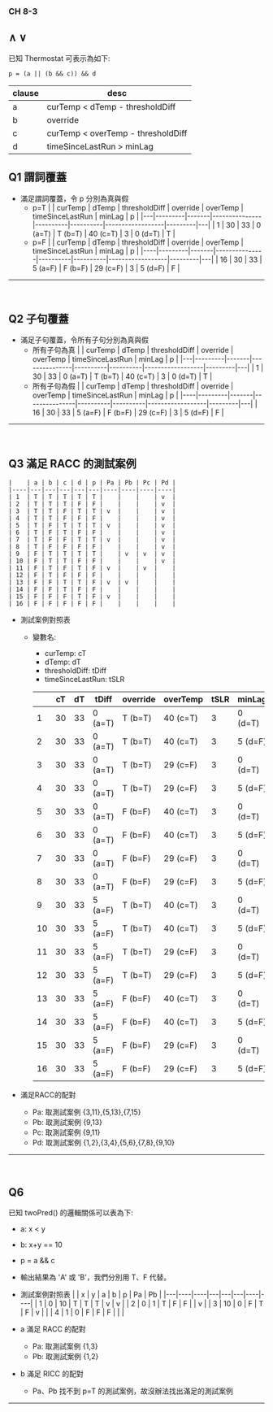 ### CH 8-3
 ∧ ∨
---

已知 Thermostat 可表示為如下:

```
p = (a || (b && c)) && d
```

| clause | desc                               |
|--------|------------------------------------|
| a      | curTemp < dTemp - thresholdDiff    |
| b      | override                           |
| c      | curTemp < overTemp - thresholdDiff |
| d      | timeSinceLastRun > minLag          |


## Q1 謂詞覆蓋
- 滿足謂詞覆蓋，令 p 分別為真與假
  - p=T
    |   | curTemp | dTemp | thresholdDiff | override | overTemp | timeSinceLastRun | minLag  | p |
    |---|---------|-------|---------------|----------|----------|------------------|---------|---|
    | 1 | 30      | 33    | 0 (a=T)       | T (b=T)  | 40 (c=T) | 3                | 0 (d=T) | T |
  - p=F
    |    | curTemp | dTemp | thresholdDiff | override | overTemp | timeSinceLastRun | minLag  | p |
    |----|---------|-------|---------------|----------|----------|------------------|---------|---|
    | 16 | 30      | 33    | 5 (a=F)       | F (b=F)  | 29 (c=F) | 3                | 5 (d=F) | F |

---
<br>

## Q2 子句覆蓋
- 滿足子句覆蓋，令所有子句分別為真與假
  - 所有子句為真
    |   | curTemp | dTemp | thresholdDiff | override | overTemp | timeSinceLastRun | minLag  | p |
    |---|---------|-------|---------------|----------|----------|------------------|---------|---|
    | 1 | 30      | 33    | 0 (a=T)       | T (b=T)  | 40 (c=T) | 3                | 0 (d=T) | T |
  - 所有子句為假
    |    | curTemp | dTemp | thresholdDiff | override | overTemp | timeSinceLastRun | minLag  | p |
    |----|---------|-------|---------------|----------|----------|------------------|---------|---|
    | 16 | 30      | 33    | 5 (a=F)       | F (b=F)  | 29 (c=F) | 3                | 5 (d=F) | F |
---
<br>


## Q3 滿足 RACC 的測試案例

    |    | a | b | c | d | p | Pa | Pb | Pc | Pd |
    |----|---|---|---|---|---|----|----|----|----|
    | 1  | T | T | T | T | T |    |    |    | v  |
    | 2  | T | T | T | F | F |    |    |    | v  |
    | 3  | T | T | F | T | T | v  |    |    | v  |
    | 4  | T | T | F | F | F |    |    |    | v  |
    | 5  | T | F | T | T | T | v  |    |    | v  |
    | 6  | T | F | T | F | F |    |    |    | v  |
    | 7  | T | F | F | T | T | v  |    |    | v  |
    | 8  | T | F | F | F | F |    |    |    | v  |
    | 9  | F | T | T | T | T |    | v  | v  | v  |
    | 10 | F | T | T | F | F |    |    |    | v  |
    | 11 | F | T | F | T | F | v  |    | v  |    |
    | 12 | F | T | F | F | F |    |    |    |    |
    | 13 | F | F | T | T | F | v  | v  |    |    |
    | 14 | F | F | T | F | F |    |    |    |    |
    | 15 | F | F | F | T | F | v  |    |    |    |
    | 16 | F | F | F | F | F |    |    |    |    |

  - 測試案例對照表

    - 變數名:
      - curTemp: cT
      - dTemp: dT
      - thresholdDiff: tDiff
      - timeSinceLastRun: tSLR

      |    | cT | dT | tDiff   | override | overTemp | tSLR | minLag  | p |
      |----|----|----|---------|----------|----------|------|---------|---|
      | 1  | 30 | 33 | 0 (a=T) | T (b=T)  | 40 (c=T) | 3    | 0 (d=T) | T |
      | 2  | 30 | 33 | 0 (a=T) | T (b=T)  | 40 (c=T) | 3    | 5 (d=F) | F |
      | 3  | 30 | 33 | 0 (a=T) | T (b=T)  | 29 (c=F) | 3    | 0 (d=T) | T |
      | 4  | 30 | 33 | 0 (a=T) | T (b=T)  | 29 (c=F) | 3    | 5 (d=F) | F |
      | 5  | 30 | 33 | 0 (a=T) | F (b=F)  | 40 (c=T) | 3    | 0 (d=T) | T |
      | 6  | 30 | 33 | 0 (a=T) | F (b=F)  | 40 (c=T) | 3    | 5 (d=F) | F |
      | 7  | 30 | 33 | 0 (a=T) | F (b=F)  | 29 (c=F) | 3    | 0 (d=T) | T |
      | 8  | 30 | 33 | 0 (a=T) | F (b=F)  | 29 (c=F) | 3    | 5 (d=F) | F |
      | 9  | 30 | 33 | 5 (a=F) | T (b=T)  | 40 (c=T) | 3    | 0 (d=T) | T |
      | 10 | 30 | 33 | 5 (a=F) | T (b=T)  | 40 (c=T) | 3    | 5 (d=F) | F |
      | 11 | 30 | 33 | 5 (a=F) | T (b=T)  | 29 (c=F) | 3    | 0 (d=T) | F |
      | 12 | 30 | 33 | 5 (a=F) | T (b=T)  | 29 (c=F) | 3    | 5 (d=F) | F |
      | 13 | 30 | 33 | 5 (a=F) | F (b=F)  | 40 (c=T) | 3    | 0 (d=T) | F |
      | 14 | 30 | 33 | 5 (a=F) | F (b=F)  | 40 (c=T) | 3    | 5 (d=F) | F |
      | 15 | 30 | 33 | 5 (a=F) | F (b=F)  | 29 (c=F) | 3    | 0 (d=T) | F |
      | 16 | 30 | 33 | 5 (a=F) | F (b=F)  | 29 (c=F) | 3    | 5 (d=F) | F |

  - 滿足RACC的配對
    - Pa: 取測試案例 {3,11},{5,13},{7,15}
    - Pb: 取測試案例 {9,13}
    - Pc: 取測試案例 {9,11}
    - Pd: 取測試案例 {1,2},{3,4},{5,6},{7,8},{9,10}



---
<br>


## Q6

已知 twoPred() 的邏輯關係可以表為下:

- a: x < y
- b: x+y == 10
- p = a && c
- 輸出結果為 'A' 或 'B'，我們分別用 T、F 代替。

- 測試案例對照表
  |   | x  | y  | a | b | p | Pa | Pb |
  |---|----|----|---|---|---|----|----|
  | 1 | 0  | 10 | T | T | T | v  | v  |
  | 2 | 0  | 1  | T | F | F |    | v  |
  | 3 | 10 | 0  | F | T | F | v  |    |
  | 4 | 1  | 0  | F | F | F |    |    |

- a 滿足 RACC 的配對
  - Pa: 取測試案例 {1,3}
  - Pb: 取測試案例 {1,2}
- b 滿足 RICC 的配對
  - Pa、Pb 找不到 p=T 的測試案例，故沒辦法找出滿足的測試案例

---
<br>
